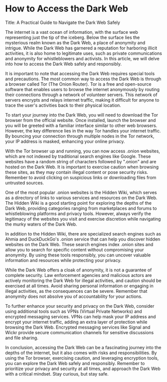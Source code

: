 # How to Access the Dark Web

Title: A Practical Guide to Navigate the Dark Web Safely

The internet is a vast ocean of information, with the surface web representing just the tip of the iceberg. Below the surface lies the mysterious realm known as the Dark Web, a place of anonymity and intrigue. While the Dark Web has garnered a reputation for harboring illicit activities, it is also home to legitimate uses, such as private communications and anonymity for whistleblowers and activists. In this article, we will delve into how to access the Dark Web safely and responsibly.

It is important to note that accessing the Dark Web requires special tools and precautions. The most common way to access the Dark Web is through a browser called Tor (The Onion Router). Tor is a free and open-source software that enables users to browse the internet anonymously by routing their connections through a network of volunteer servers. This network of servers encrypts and relays internet traffic, making it difficult for anyone to trace the user's activities back to their physical location.

To start your journey into the Dark Web, you will need to download the Tor browser from the official website. Once installed, launch the browser and you will be greeted with a familiar interface similar to other web browsers. However, the key difference lies in the way Tor handles your internet traffic. By bouncing your connection through multiple nodes in the Tor network, your IP address is masked, enhancing your online privacy.

With the Tor browser up and running, you can now access .onion websites, which are not indexed by traditional search engines like Google. These websites have a random string of characters followed by ".onion" and are hosted on the Dark Web. It is important to exercise caution when browsing these sites, as they may contain illegal content or pose security risks. Remember to avoid clicking on suspicious links or downloading files from untrusted sources.

One of the most popular .onion websites is the Hidden Wiki, which serves as a directory of links to various services and resources on the Dark Web. The Hidden Wiki is a good starting point for exploring the depths of the Dark Web, providing categories ranging from marketplaces and forums to whistleblowing platforms and privacy tools. However, always verify the legitimacy of the websites you visit and exercise discretion while navigating the murky waters of the Dark Web.

In addition to the Hidden Wiki, there are specialized search engines such as Ahmia and DuckDuckGo's .onion service that can help you discover hidden websites on the Dark Web. These search engines index .onion sites and allow you to search for specific content without compromising your anonymity. By using these tools responsibly, you can uncover valuable information and resources while protecting your privacy.

While the Dark Web offers a cloak of anonymity, it is not a guarantee of complete security. Law enforcement agencies and malicious actors are actively monitoring the Dark Web for illegal activities, and caution should be exercised at all times. Avoid sharing personal information or engaging in illegal activities, as the consequences can be severe. Remember that anonymity does not absolve you of accountability for your actions.

To further enhance your security and privacy on the Dark Web, consider using additional tools such as VPNs (Virtual Private Networks) and encrypted messaging services. VPNs can help mask your IP address and encrypt your internet traffic, adding an extra layer of protection while browsing the Dark Web. Encrypted messaging services like Signal and Wickr provide secure communication channels for sensitive discussions and file sharing.

In conclusion, accessing the Dark Web can be a fascinating journey into the depths of the internet, but it also comes with risks and responsibilities. By using the Tor browser, exercising caution, and leveraging encryption tools, you can explore the Dark Web safely and responsibly. Remember to prioritize your privacy and security at all times, and approach the Dark Web with a critical mindset. Stay curious, but stay safe.